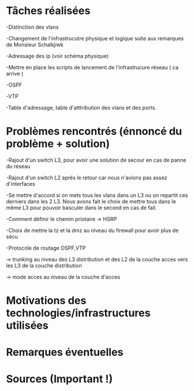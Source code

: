 # Tâches réalisées


-Distinction des vlans 

-Changement de l'infrastrucutre physique et logique suite aux remarques de Monsieur Schalkjiwk 

-Adressage des ip  (voir schéma physique)

-Mettre en place les scripts de lancement de l'infrastrucure réseau ( ca arrive ) 

-OSPF

-VTP

-Table d'adressage, table d'atttribution des vlans et des ports.


# Problèmes rencontrés (énnoncé du problème + solution)

-Rajout d'un switch L3, pour avoir une solution de secour en cas de panne du réseau 

-Rajout d'un switch L2 après le retour car nous n'avions pas assez d'interfaces

-Se mettre d'accord si on mets tous les vlans dans un L3 ou on repartit ces derniers dans les 2 L3. Nous avons fait le choix de mettre tous dans le même L3 pour pouvoir basculer dans le second en cas de fail.

-Comment définir le chemin priotaire -> HSRP

-Choix de mettre la tz et la dmz au niveau du firewall pour avoir plus de sécu

-Protocole de routage  OSPF,VTP

-> trunking au niveau des L3 distribution et des L2 de la couche acces vers les L3 de la couche distribution

-> mode acces au niveau de la couche d'acces



# Motivations des technologies/infrastructures utilisées


# Remarques éventuelles

# Sources (Important !)
